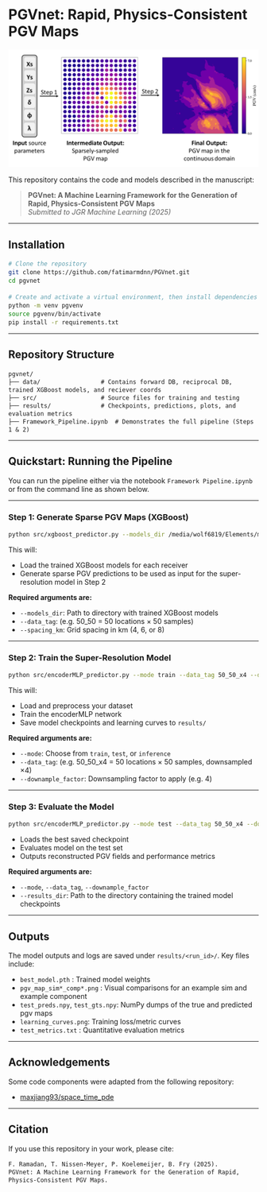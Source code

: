 # PGVnet: Rapid, Physics-Consistent PGV Maps

![PGVnet Pipeline](pgvnet.png)

This repository contains the code and models described in the manuscript:

> **PGVnet: A Machine Learning Framework for the Generation of Rapid, Physics-Consistent PGV Maps**  
> *Submitted to JGR Machine Learning (2025)*


---

##  Installation

```bash
# Clone the repository
git clone https://github.com/fatimarmdnn/PGVnet.git
cd pgvnet

# Create and activate a virtual environment, then install dependencies
python -m venv pgvenv
source pgvenv/bin/activate 
pip install -r requirements.txt
```

---

## Repository Structure

```
pgvnet/
├── data/                 # Contains forward DB, reciprocal DB, trained XGBoost models, and reciever coords
├── src/                  # Source files for training and testing
├── results/              # Checkpoints, predictions, plots, and evaluation metrics
├── Framework_Pipeline.ipynb  # Demonstrates the full pipeline (Steps 1 & 2)
```

---

##  Quickstart: Running the Pipeline

You can run the pipeline either via the notebook `Framework Pipeline.ipynb` or from the command line as shown below.

---

### Step 1: Generate Sparse PGV Maps (XGBoost)

```bash
python src/xgboost_predictor.py --models_dir /media/wolf6819/Elements/models --data_tag 50_50 --spacing_km 4
```

This will:

- Load the trained XGBoost models for each receiver
- Generate sparse PGV predictions to be used as input for the super-resolution model in Step 2

**Required arguments are:**

- `--models_dir`: Path to directory with trained XGBoost models 
- `--data_tag`: (e.g. 50_50 = 50 locations × 50 samples)
- `--spacing_km`: Grid spacing in km (4, 6, or 8)

---

### Step 2: Train the Super-Resolution Model

```bash
python src/encoderMLP_predictor.py --mode train --data_tag 50_50_x4 --downsample_factor 4 
```

This will:

- Load and preprocess your dataset
- Train the encoderMLP network
- Save model checkpoints and learning curves to `results/`

**Required arguments are:**

- `--mode`: Choose from `train`, `test`, or `inference`
- `--data_tag`: (e.g. 50_50_x4 = 50 locations × 50 samples, downsampled ×4)
- `--downample_factor`: Downsampling factor to apply (e.g. 4)

---

### Step 3: Evaluate the Model

```bash
python src/encoderMLP_predictor.py --mode test --data_tag 50_50_x4 --downsample_factor 4 --results_dir ./results/20250617_091441_28edf9
```

- Loads the best saved checkpoint
- Evaluates model on the test set
- Outputs reconstructed PGV fields and performance metrics

**Required arguments are:**

- `--mode`,  `--data_tag`, `--downample_factor`
- `--results_dir`: Path to the directory containing the trained model checkpoints

---

## Outputs

The model outputs and logs are saved under `results/<run_id>/`. Key files include:

- `best_model.pth`          : Trained model weights
- `pgv_map_sim*_comp*.png`  : Visual comparisons for an example sim and example component
- `test_preds.npy`, `test_gts.npy`: NumPy dumps of the true and predicted pgv maps
- `learning_curves.png`: Training loss/metric curves
- `test_metrics.txt`   : Quantitative evaluation metrics

---

## Acknowledgements

Some code components were adapted from the following repository:


- [maxjiang93/space_time_pde](https://github.com/maxjiang93/space_time_pde)

---

## Citation

If you use this repository in your work, please cite:

```
F. Ramadan, T. Nissen-Meyer, P. Koelemeijer, B. Fry (2025). 
PGVnet: A Machine Learning Framework for the Generation of Rapid, Physics-Consistent PGV Maps.
```
